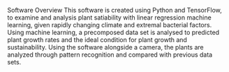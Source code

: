 
Software Overview
This software is created using Python and TensorFlow, to examine and analysis plant satiability with linear regression machine learning, given rapidly changing climate and extremal bacterial factors.
Using machine learning, a precomposed data set is analysed to predicted plant growth rates and the ideal condition for plant growth and sustainability. Using the software alongside a camera, the plants are analyzed through pattern recognition and compared with previous data sets. 




